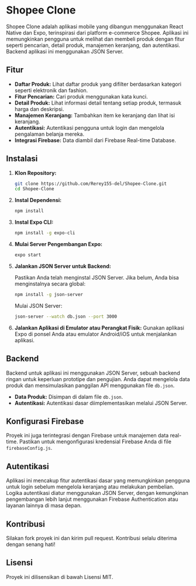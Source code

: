 # Shopee Clone

Shopee Clone adalah aplikasi mobile yang dibangun menggunakan React Native dan Expo, terinspirasi dari platform e-commerce Shopee. Aplikasi ini memungkinkan pengguna untuk melihat dan membeli produk dengan fitur seperti pencarian, detail produk, manajemen keranjang, dan autentikasi. Backend aplikasi ini menggunakan JSON Server.

## Fitur

* **Daftar Produk:** Lihat daftar produk yang difilter berdasarkan kategori seperti elektronik dan fashion.
* **Fitur Pencarian:** Cari produk menggunakan kata kunci.
* **Detail Produk:** Lihat informasi detail tentang setiap produk, termasuk harga dan deskripsi.
* **Manajemen Keranjang:** Tambahkan item ke keranjang dan lihat isi keranjang.
* **Autentikasi:** Autentikasi pengguna untuk login dan mengelola pengalaman belanja mereka.
* **Integrasi Firebase:** Data diambil dari Firebase Real-time Database.

## Instalasi

1. **Klon Repository:**

   ```bash
   git clone https://github.com/Rerey155-del/Shopee-Clone.git
   cd Shopee-Clone
   ```

2. **Instal Dependensi:**

   ```bash
   npm install
   ```

3. **Instal Expo CLI:**

   ```bash
   npm install -g expo-cli
   ```

4. **Mulai Server Pengembangan Expo:**

   ```bash
   expo start
   ```

5. **Jalankan JSON Server untuk Backend:**
   
   Pastikan Anda telah menginstal JSON Server. Jika belum, Anda bisa menginstalnya secara global:

   ```bash
   npm install -g json-server
   ```

   Mulai JSON Server:

   ```bash
   json-server --watch db.json --port 3000
   ```

6. **Jalankan Aplikasi di Emulator atau Perangkat Fisik:**
   Gunakan aplikasi Expo di ponsel Anda atau emulator Android/iOS untuk menjalankan aplikasi.

## Backend

Backend untuk aplikasi ini menggunakan JSON Server, sebuah backend ringan untuk keperluan prototipe dan pengujian. Anda dapat mengelola data produk dan mensimulasikan panggilan API menggunakan file `db.json`.

* **Data Produk:** Disimpan di dalam file `db.json`.
* **Autentikasi:** Autentikasi dasar diimplementasikan melalui JSON Server.

## Konfigurasi Firebase

Proyek ini juga terintegrasi dengan Firebase untuk manajemen data real-time. Pastikan untuk mengonfigurasi kredensial Firebase Anda di file `firebaseConfig.js`.

## Autentikasi

Aplikasi ini mencakup fitur autentikasi dasar yang memungkinkan pengguna untuk login sebelum mengelola keranjang atau melakukan pembelian. Logika autentikasi diatur menggunakan JSON Server, dengan kemungkinan pengembangan lebih lanjut menggunakan Firebase Authentication atau layanan lainnya di masa depan.

## Kontribusi

Silakan fork proyek ini dan kirim pull request. Kontribusi selalu diterima dengan senang hati!

## Lisensi

Proyek ini dilisensikan di bawah Lisensi MIT.
